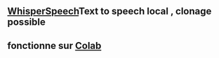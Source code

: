 ## [WhisperSpeech](https://github.com/collabora/WhisperSpeech)Text to speech local , clonage possible
## fonctionne sur [Colab](https://colab.research.google.com/drive/1xxGlTbwBmaY6GKA24strRixTXGBOlyiw)
